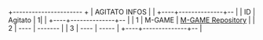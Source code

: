 +----------------------                                                                                             +
|   AGITATO INFOS      |                                                                                             |
+----+--------------+--                                                                                             |
| ID |   Agitato    | 1|                                                                                             |
+----+--------------+--                                                                                             |
| 1  |   M-GAME     | [M-GAME Repository](https://github.com/agitato1/m-game)                                           |
| 2  |   ----       | -------                                                                                     |
| 3  |   ----       | -----                                                                                       |
+----+--------------+--                                                                                             |
